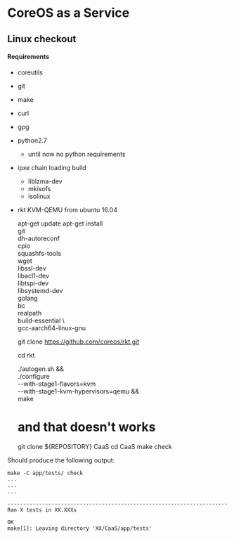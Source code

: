 # CoreOS as a Service

## Linux checkout

#### Requirements


* coreutils
* git
* make
* curl
* gpg
* python2.7
    * until now no python requirements
    
* ipxe chain loading build
    * liblzma-dev 
    * mkisofs 
    * isolinux    


* rkt KVM-QEMU from ubuntu 16.04 
    
    
    apt-get update
    apt-get install \
        git \
        dh-autoreconf \
        cpio \
        squashfs-tools \
        wget \
        libssl-dev \
        libacl1-dev \
        libtspi-dev \
        libsystemd-dev \
        golang \
        bc \
        realpath \
        build-essential \    
        gcc-aarch64-linux-gnu
    
    git clone https://github.com/coreos/rkt.git
     
    cd rkt
    
    ./autogen.sh && \
        ./configure \
            --with-stage1-flavors=kvm \
            --with-stage1-kvm-hypervisors=qemu && \
        make    
    # and that doesn't works



    git clone ${REPOSITORY} CaaS
    cd CaaS
    make check
    
Should produce the following output:

    make -C app/tests/ check    
    ...   
    ...   
    ...   
    
    ----------------------------------------------------------------------
    Ran X tests in XX.XXXs
    
    OK
    make[1]: Leaving directory 'XX/CaaS/app/tests'
    

